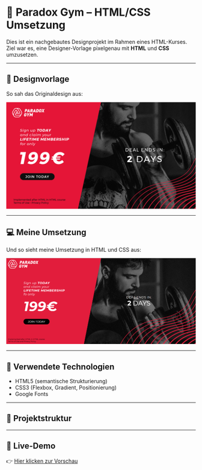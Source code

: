 # 💪 Paradox Gym – HTML/CSS Umsetzung

Dies ist ein nachgebautes Designprojekt im Rahmen eines HTML-Kurses. Ziel war es, eine Designer-Vorlage pixelgenau mit **HTML** und **CSS** umzusetzen.

---

## 🎨 Designvorlage

So sah das Originaldesign aus:

![Designvorlage](./images/design-vorlage.jpg)

---

## 💻 Meine Umsetzung

Und so sieht meine Umsetzung in HTML und CSS aus:

![Meine Umsetzung](./images/meine_arbeit.png)

---

## 🧰 Verwendete Technologien

- HTML5 (semantische Strukturierung)
- CSS3 (Flexbox, Gradient, Positionierung)
- Google Fonts 

---

## 🔧 Projektstruktur

---

## 🔗 Live-Demo

👉 [Hier klicken zur Vorschau](https://deniskrae.github.io/gym_projekt/)


